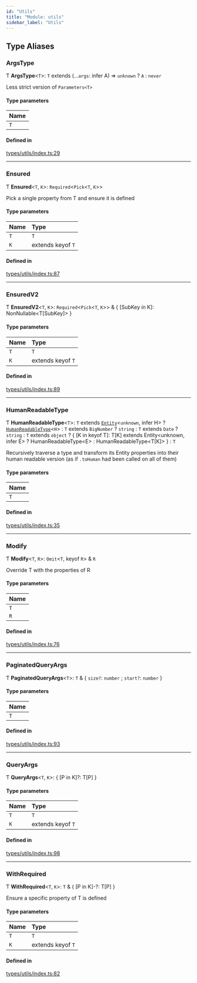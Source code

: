 ```yaml
---
id: "Utils"
title: "Module: utils"
sidebar_label: "Utils"
---
```


## Type Aliases

### ArgsType

Ƭ **ArgsType**<`T`\>: `T` extends (...`args`: infer A) => `unknown` ? `A` : `never`

Less strict version of `Parameters<T>`

#### Type parameters

| Name |
| :------ |
| `T` |

#### Defined in

[types/utils/index.ts:29](https://github.com/PolymeshAssociation/polymesh-sdk/blob/31fdce23/src/types/utils/index.ts#L29)

___

### Ensured

Ƭ **Ensured**<`T`, `K`\>: `Required`<`Pick`<`T`, `K`\>\>

Pick a single property from T and ensure it is defined

#### Type parameters

| Name | Type |
| :------ | :------ |
| `T` | `T` |
| `K` | extends keyof `T` |

#### Defined in

[types/utils/index.ts:87](https://github.com/PolymeshAssociation/polymesh-sdk/blob/31fdce23/src/types/utils/index.ts#L87)

___

### EnsuredV2

Ƭ **EnsuredV2**<`T`, `K`\>: `Required`<`Pick`<`T`, `K`\>\> & { [SubKey in K]: NonNullable<T[SubKey]\> }

#### Type parameters

| Name | Type |
| :------ | :------ |
| `T` | `T` |
| `K` | extends keyof `T` |

#### Defined in

[types/utils/index.ts:89](https://github.com/PolymeshAssociation/polymesh-sdk/blob/31fdce23/src/types/utils/index.ts#L89)

___

### HumanReadableType

Ƭ **HumanReadableType**<`T`\>: `T` extends [`Entity`](../../../classes/API/Entities/Entity/Entity.md)<`unknown`, infer H\> ? [`HumanReadableType`](Utils.md#humanreadabletype)<`H`\> : `T` extends `BigNumber` ? `string` : `T` extends `Date` ? `string` : `T` extends `object` ? { [K in keyof T]: T[K] extends Entity<unknown, infer E\> ? HumanReadableType<E\> : HumanReadableType<T[K]\> } : `T`

Recursively traverse a type and transform its Entity properties into their
  human readable version (as if `.toHuman` had been called on all of them)

#### Type parameters

| Name |
| :------ |
| `T` |

#### Defined in

[types/utils/index.ts:35](https://github.com/PolymeshAssociation/polymesh-sdk/blob/31fdce23/src/types/utils/index.ts#L35)

___

### Modify

Ƭ **Modify**<`T`, `R`\>: `Omit`<`T`, keyof `R`\> & `R`

Override T with the properties of R

#### Type parameters

| Name |
| :------ |
| `T` |
| `R` |

#### Defined in

[types/utils/index.ts:76](https://github.com/PolymeshAssociation/polymesh-sdk/blob/31fdce23/src/types/utils/index.ts#L76)

___

### PaginatedQueryArgs

Ƭ **PaginatedQueryArgs**<`T`\>: `T` & { `size?`: `number` ; `start?`: `number`  }

#### Type parameters

| Name |
| :------ |
| `T` |

#### Defined in

[types/utils/index.ts:93](https://github.com/PolymeshAssociation/polymesh-sdk/blob/31fdce23/src/types/utils/index.ts#L93)

___

### QueryArgs

Ƭ **QueryArgs**<`T`, `K`\>: { [P in K]?: T[P] }

#### Type parameters

| Name | Type |
| :------ | :------ |
| `T` | `T` |
| `K` | extends keyof `T` |

#### Defined in

[types/utils/index.ts:98](https://github.com/PolymeshAssociation/polymesh-sdk/blob/31fdce23/src/types/utils/index.ts#L98)

___

### WithRequired

Ƭ **WithRequired**<`T`, `K`\>: `T` & { [P in K]-?: T[P] }

Ensure a specific property of T is defined

#### Type parameters

| Name | Type |
| :------ | :------ |
| `T` | `T` |
| `K` | extends keyof `T` |

#### Defined in

[types/utils/index.ts:82](https://github.com/PolymeshAssociation/polymesh-sdk/blob/31fdce23/src/types/utils/index.ts#L82)

